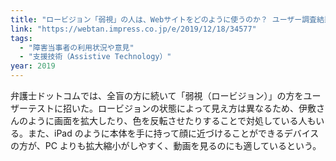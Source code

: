 ```yaml
---
title: "ロービジョン「弱視」の人は、Webサイトをどのように使うのか？ ユーザー調査結果を公開 | 弁護士ドットコムがアクセシビリティに本気で取り組む狙い"
link: "https://webtan.impress.co.jp/e/2019/12/18/34577"
tags:
  - "障害当事者の利用状況や意見"
  - "支援技術（Assistive Technology）"
year: 2019
---
```


弁護士ドットコムでは、全盲の方に続いて「弱視（ロービジョン）」の方をユーザーテストに招いた。ロービジョンの状態によって見え方は異なるため、伊敷さんのように画面を拡大したり、色を反転させたりすることで対処している人もいる。また、iPad のように本体を手に持って顔に近づけることができるデバイスの方が、PC よりも拡大縮小がしやすく、動画を見るのにも適しているという。
